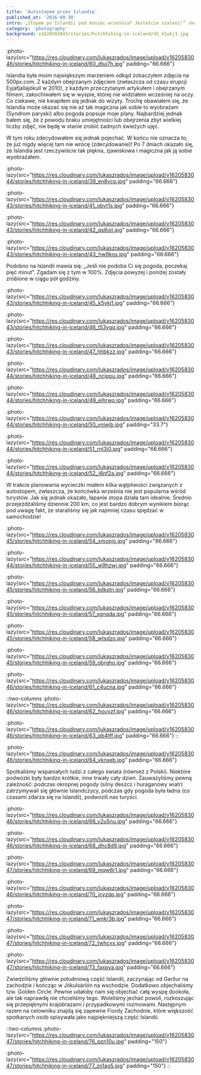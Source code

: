 ```yaml
---
title: 'Autostopem przez Islandię'
published_at: '2016-09-30'
intro: „Stopem po Islandii pod koniec września? Jesteście szaleni!” skomentował pierwszy kierowca, który nas podwoził. A jednak udało się – w 7 dni przejechaliśmy z 28 kierowcami ponad 1150 km i przekonaliśmy się, że Islandia jest tak piękna (a równocześnie tak nieobliczalna), jak ją opisują.
category: 'photography'
background: v1620583043/stories/hitchhiking-in-iceland/45_k5ykj1.jpg
---
```


:photo-lazy{src="https://res.cloudinary.com/lukaszrados/image/upload/v1620583046/stories/hitchhiking-in-iceland/60_dtui7h.jpg" padding="66.666"}

Islandia była moim największym marzeniem odkąd zobaczyłem zdjęcia na 500px.com. Z każdym obejrzanym zdjęciem (zwłaszcza od czasu erupcji Eyjafjallajökull w 2010), z każdym przeczytanym artykułem i obejrzanym filmem, zakochiwałem się w wyspie, której nie widziałem wcześniej na oczy. Co ciekawe, nie kwapiłem się jednak do wizyty. Trochę obawiałem się, że Islandia może okazać się nie aż tak magiczna jak sobie to wyobrażam (Syndrom paryski) albo pogoda popsuje moje plany. Najbardziej jednak bałem się, że z powodu braku umiejętności lub obejrzenia zbyt wielkiej liczby zdjęć, nie będę w stanie zrobić żadnych świeżych ujęć.

W tym roku zdecydowałem się jednak pojechać. W końcu nie oznacza to, że już nigdy więcej tam nie wrócę (zdecydowanie)! Po 7 dniach okazało się, że Islandia jest rzeczywiście tak piękna, zjawiskowa i magiczna jak ją sobie wyobrażałem.

:photo-lazy{src="https://res.cloudinary.com/lukaszrados/image/upload/v1620583044/stories/hitchhiking-in-iceland/39_en8vcp.jpg" padding="66.666"}

:photo-lazy{src="https://res.cloudinary.com/lukaszrados/image/upload/v1620583043/stories/hitchhiking-in-iceland/41_obvt1s.jpg" padding="66.666"}

:photo-lazy{src="https://res.cloudinary.com/lukaszrados/image/upload/v1620583043/stories/hitchhiking-in-iceland/42_qs6oil.jpg" padding="66.666"}

:photo-lazy{src="https://res.cloudinary.com/lukaszrados/image/upload/v1620583043/stories/hitchhiking-in-iceland/43_hw9kos.jpg" padding="66.666"}

Podobno na Islandii mawia się: „Jeśli nie podoba Ci się pogoda, poczekaj pięć minut”. Zgadam się z tym w 100%. Zdjęcia powyżej i poniżej zostały zrobione w ciągu pół godziny.

:photo-lazy{src="https://res.cloudinary.com/lukaszrados/image/upload/v1620583043/stories/hitchhiking-in-iceland/45_k5ykj1.jpg" padding="66.666"}

:photo-lazy{src="https://res.cloudinary.com/lukaszrados/image/upload/v1620583043/stories/hitchhiking-in-iceland/46_t53ygq.jpg" padding="66.666"}

:photo-lazy{src="https://res.cloudinary.com/lukaszrados/image/upload/v1620583043/stories/hitchhiking-in-iceland/47_hhbkzz.jpg" padding="66.666"}

:photo-lazy{src="https://res.cloudinary.com/lukaszrados/image/upload/v1620583044/stories/hitchhiking-in-iceland/48_ncjppu.jpg" padding="66.666"}

:photo-lazy{src="https://res.cloudinary.com/lukaszrados/image/upload/v1620583044/stories/hitchhiking-in-iceland/49_eihrwo.jpg" padding="66.666"}

:photo-lazy{src="https://res.cloudinary.com/lukaszrados/image/upload/v1620583044/stories/hitchhiking-in-iceland/50_yniwjb.jpg" padding="33.7"}

:photo-lazy{src="https://res.cloudinary.com/lukaszrados/image/upload/v1620583044/stories/hitchhiking-in-iceland/51_rnl3i0.jpg" padding="66.666"}

:photo-lazy{src="https://res.cloudinary.com/lukaszrados/image/upload/v1620583044/stories/hitchhiking-in-iceland/52_j6nf2a.jpg" padding="66.666"}

W trakcie planowania wycieczki miałem kilka wątpliwości związanych z autostopem, zwłaszcza, że końcówka września nie jest popularna wśród turystów. Jak się jednak okazało, łapanie stopa działa tam idealnie. Średnio przejeżdżaliśmy dziennie 200 km, co jest bardzo dobrym wynikiem biorąc pod uwagę fakt, że staraliśmy się jak najmniej czasu spędzać w samochodzie!

:photo-lazy{src="https://res.cloudinary.com/lukaszrados/image/upload/v1620583045/stories/hitchhiking-in-iceland/54_xmopjo.jpg" padding="66.666"}

:photo-lazy{src="https://res.cloudinary.com/lukaszrados/image/upload/v1620583044/stories/hitchhiking-in-iceland/55_w9hzwj.jpg" padding="66.666"}

:photo-lazy{src="https://res.cloudinary.com/lukaszrados/image/upload/v1620583045/stories/hitchhiking-in-iceland/56_kdkstn.jpg" padding="66.666"}

:photo-lazy{src="https://res.cloudinary.com/lukaszrados/image/upload/v1620583045/stories/hitchhiking-in-iceland/57_xgnqda.jpg" padding="66.666"}

:photo-lazy{src="https://res.cloudinary.com/lukaszrados/image/upload/v1620583045/stories/hitchhiking-in-iceland/58_wtsdzo.jpg" padding="66.666"}

:photo-lazy{src="https://res.cloudinary.com/lukaszrados/image/upload/v1620583045/stories/hitchhiking-in-iceland/59_obrgho.jpg" padding="66.666"}

:photo-lazy{src="https://res.cloudinary.com/lukaszrados/image/upload/v1620583046/stories/hitchhiking-in-iceland/61_c4ucna.jpg" padding="66.666"}

::two-columns
:photo-lazy{src="https://res.cloudinary.com/lukaszrados/image/upload/v1620583046/stories/hitchhiking-in-iceland/62_houyzf.jpg" padding="66.666"}

:photo-lazy{src="https://res.cloudinary.com/lukaszrados/image/upload/v1620583046/stories/hitchhiking-in-iceland/63_qb4tff.jpg" padding="66.666"}
::

:photo-lazy{src="https://res.cloudinary.com/lukaszrados/image/upload/v1620583046/stories/hitchhiking-in-iceland/64_yknxeb.jpg" padding="66.666"}

Spotkaliśmy wspaniałych ludzi z całego świata (również z Polski). Niektóre podwózki były bardzo krótkie, inne trwały cały dzień. Zauważyliśmy pewną zależność: podczas okropnej pogody (silny deszcz i huraganowy wiatr) zatrzymywali się głównie Islandczycy, podczas gdy pogoda była ładna (co czasami zdarza się na Islandii), podwozili nas turyści.

:photo-lazy{src="https://res.cloudinary.com/lukaszrados/image/upload/v1620583046/stories/hitchhiking-in-iceland/66_y2u5nu.jpg" padding="66.666"}

:photo-lazy{src="https://res.cloudinary.com/lukaszrados/image/upload/v1620583046/stories/hitchhiking-in-iceland/68_dhc8d9.jpg" padding="66.666"}

:photo-lazy{src="https://res.cloudinary.com/lukaszrados/image/upload/v1620583047/stories/hitchhiking-in-iceland/69_mqw6r1.jpg" padding="66.666"}

:photo-lazy{src="https://res.cloudinary.com/lukaszrados/image/upload/v1620583046/stories/hitchhiking-in-iceland/70_jcyzqp.jpg" padding="66.666"}

:photo-lazy{src="https://res.cloudinary.com/lukaszrados/image/upload/v1620583047/stories/hitchhiking-in-iceland/71_wnkr3b.jpg" padding="66.666"}

:photo-lazy{src="https://res.cloudinary.com/lukaszrados/image/upload/v1620583047/stories/hitchhiking-in-iceland/72_twhcvx.jpg" padding="66.666"}

:photo-lazy{src="https://res.cloudinary.com/lukaszrados/image/upload/v1620583047/stories/hitchhiking-in-iceland/73_faxpva.jpg" padding="66.666"}

Zwiedziliśmy głównie południową część Islandii, zaczynając od Garður na zachodzie i kończąc w Jökulsárlón na wschodzie. Dodatkowo objechaliśmy tzw. Golden Circle. Pewnie udałoby nam się objechać całą wyspę dookoła, ale tak naprawdę nie chcieliśmy tego. Woleliśmy jechać powoli, rozkoszując się przepięknymi krajobrazami i przypadkowymi rozmowami. Następnym razem na celowniku znajdą się zapewne Fiordy Zachodnie, które większość spotkanych osób opisywała jako najpiękniejszą część Islandii.

::two-columns
:photo-lazy{src="https://res.cloudinary.com/lukaszrados/image/upload/v1620583047/stories/hitchhiking-in-iceland/76_pzn10u.jpg" padding="150"}

:photo-lazy{src="https://res.cloudinary.com/lukaszrados/image/upload/v1620583047/stories/hitchhiking-in-iceland/77_zn1ag5.jpg" padding="150"}
::
